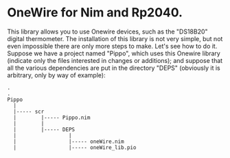 # OneWire for Nim and Rp2040.
This library allows you to use Onewire devices, such as the "DS18B20" digital thermometer.
The installation of this library is not very simple, but not even impossible there are only more steps to make. Let's see how to do it.
Suppose we have a project named "Pippo", which uses this Onewire library (indicate only the files interested in changes or additions); and suppose that all the various dependencies are put in the directory "DEPS" (obviously it is arbitrary, only by way of example):
```
.
.
Pippo
  |
  |----- scr
  |        |----- Pippo.nim
  |        |
  |        |----- DEPS
  |                 |
  |                 |----- oneWire.nim
  |                 |----- oneWire_lib.pio
```
